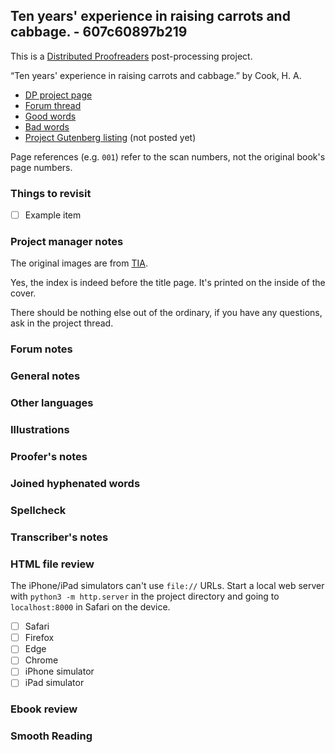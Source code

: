 ## Ten years' experience in raising carrots and cabbage. - 607c60897b219 ##

This is a [Distributed Proofreaders](http://www.pgdp.net/) post-processing project.

“Ten years' experience in raising carrots and cabbage.” by Cook, H. A.

* [DP project page](http://www.pgdp.net/c/project.php?id=projectID607c60897b219)
* [Forum thread](https://www.pgdp.net/phpBB3/viewtopic.php?t=80490)
* [Good words](good_words.txt)
* [Bad words](bad_words.txt)
* [Project Gutenberg listing]() (not posted yet)

Page references (e.g. `001`) refer to the scan numbers, not the original book's page numbers.

### Things to revisit ###

* [ ] Example item

### Project manager notes ###

The original images are from [TIA](https://archive.org/details/tenyearsexperien00cook/page/n1/mode/2up).

Yes, the index is indeed before the title page. It's printed on the inside of the cover.

There should be nothing else out of the ordinary, if you have any questions, ask in the project thread.



### Forum notes ###

### General notes ###

### Other languages ###

### Illustrations ###

### Proofer's notes ###

### Joined hyphenated words ###

### Spellcheck ###

### Transcriber's notes ###

### HTML file review ###
The iPhone/iPad simulators can't use `file://` URLs. Start a local web server with `python3 -m http.server` in the project directory and going to `localhost:8000` in Safari on the device. 

* [ ] Safari
* [ ] Firefox
* [ ] Edge
* [ ] Chrome
* [ ] iPhone simulator
* [ ] iPad simulator

### Ebook review ###

### Smooth Reading ###
